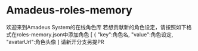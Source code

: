 # Amadeus-roles-memory
欢迎来到Amadeus System的在线角色库
若想贡献新的角色设定，请按照如下格式在roles-memory.json中添加角色
[
  {
    "key":角色名,
    "value":角色设定,
    "avatarUrl":角色头像
]
请新开分支另提PR
